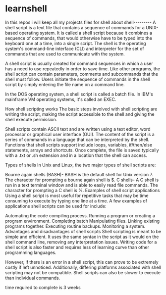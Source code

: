 # learnshell
In this repos i will keep all my projects files for shell
about shell---------
A shell script is a text file that contains a sequence of commands for a UNIX-based operating system. It is called a shell script because it combines a sequence of commands, that would otherwise have to be typed into the keyboard one at a time, into a single script. The shell is the operating system's command-line interface (CLI) and interpreter for the set of commands that are used to communicate with the system.

A shell script is usually created for command sequences in which a user has a need to use repeatedly in order to save time. Like other programs, the shell script can contain parameters, comments and subcommands that the shell must follow. Users initiate the sequence of commands in the shell script by simply entering the file name on a command line.

In the DOS operating system, a shell script is called a batch file. In IBM's mainframe VM operating systems, it's called an EXEC.

How shell scripting works
The basic steps involved with shell scripting are writing the script, making the script accessible to the shell and giving the shell execute permission.

Shell scripts contain ASCII text and are written using a text editor, word processor or graphical user interface (GUI). The content of the script is a series of commands in a language that can be interpreted by the shell. Functions that shell scripts support include loops, variables, if/then/else statements, arrays and shortcuts. Once complete, the file is saved typically with a .txt or .sh extension and in a location that the shell can access.

Types of shells
In Unix and Linux, the two major types of shell scripts are:

Bourne again shells (BASH)- BASH is the default shell for Unix version 7. The character for prompting a bourne again shell is $.
C shells- A C shell is run in a text terminal window and is able to easily read file commands. The character for prompting a C shell is %.
Examples of shell script applications
Using a shell script is most useful for repetitive tasks that may be time consuming to execute by typing one line at a time. A few examples of applications shell scripts can be used for include:

Automating the code compiling process.
Running a program or creating a program environment.
Completing batch
Manipulating files.
Linking existing programs together.
Executing routine backups.
Monitoring a system.
Advantages and disadvantages of shell scripts
Shell scripting is meant to be simple and efficient. It uses the same syntax in the script as it would on the shell command line, removing any interpretation issues. Writing code for a shell script is also faster and requires less of learning curve than other programming languages.

However, if there is an error in a shell script, this can prove to be extremely costly if left unnoticed. Additionally, differing platforms associated with shell scripting may not be compatible. Shell scripts can also be slower to execute than individual commands.


time required to complete is 3 weeks

